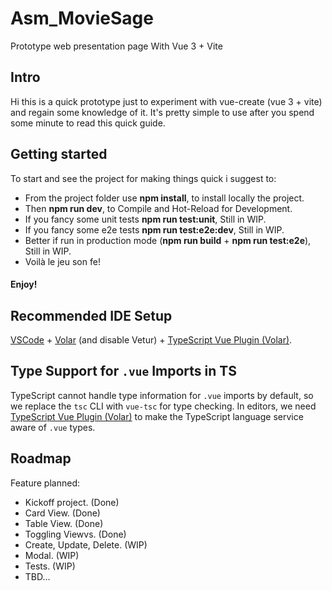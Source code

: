 # Asm_MovieSage

Prototype web presentation page With Vue 3 + Vite

## Intro
Hi this is a quick prototype just to experiment with vue-create (vue 3 + vite) and regain some knowledge of it.
It's pretty simple to use after you spend some minute to read this quick guide.

## Getting started
To start and see the project for making things quick i suggest to:
- From the project folder use **npm install**, to install locally the project.
- Then **npm run dev**, to Compile and Hot-Reload for Development.
- If you fancy some unit tests **npm run test:unit**, Still in WIP.
- If you fancy some e2e tests **npm run test:e2e:dev**, Still in WIP.
- Better if run in production mode (**npm run build** + **npm run test:e2e**), Still in WIP.
- Voilà le jeu son fe!

#### Enjoy!

## Recommended IDE Setup

[VSCode](https://code.visualstudio.com/) + [Volar](https://marketplace.visualstudio.com/items?itemName=Vue.volar) (and disable Vetur) + [TypeScript Vue Plugin (Volar)](https://marketplace.visualstudio.com/items?itemName=Vue.vscode-typescript-vue-plugin).

## Type Support for `.vue` Imports in TS

TypeScript cannot handle type information for `.vue` imports by default, so we replace the `tsc` CLI with `vue-tsc` for type checking. In editors, we need [TypeScript Vue Plugin (Volar)](https://marketplace.visualstudio.com/items?itemName=Vue.vscode-typescript-vue-plugin) to make the TypeScript language service aware of `.vue` types.

## Roadmap
Feature planned:
- Kickoff project. (Done)
- Card View. (Done)
- Table View. (Done)
- Toggling Viewvs. (Done)
- Create, Update, Delete. (WIP)
- Modal. (WIP)
- Tests. (WIP)
- TBD...
